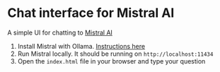 # Chat interface for Mistral AI

A simple UI for chatting to [Mistral AI](https://mistral.ai/)

1. Install Mistral with Ollama. [Instructions here](https://ollama.ai/library/mistral)
2. Run Mistral locally. It should be running on `http://localhost:11434`
3. Open the `index.html` file in your browser and type your question
